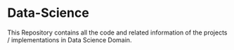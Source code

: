 # Data-Science
This Repository contains all the code and related information of the projects / implementations in Data Science Domain.  
